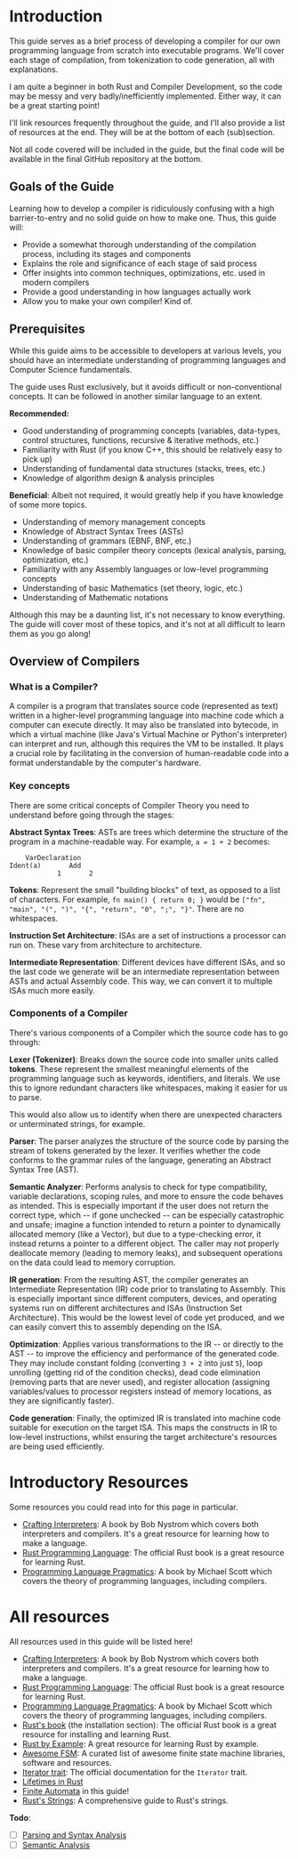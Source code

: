 # Introduction
This guide serves as a brief process of developing a compiler for our own programming language from scratch into executable programs. We'll cover each stage of compilation, from tokenization to code generation, all with explanations.

I am quite a beginner in both Rust and Compiler Development, so the code may be messy and very badly/inefficiently implemented. Either way, it can be a great starting point!

I'll link resources frequently throughout the guide, and I'll also provide a list of resources at the end. They will be at the bottom of each (sub)section.

Not all code covered will be included in the guide, but the final code will be available in the final GitHub repository at the bottom.

## Goals of the Guide
Learning how to develop a compiler is ridiculously confusing with a high barrier-to-entry and no solid guide on how to make one. Thus, this guide will:
- Provide a somewhat thorough understanding of the compilation process, including its stages and components
- Explains the role and significance of each stage of said process
- Offer insights into common techniques, optimizations, etc. used in modern compilers
- Provide a good understanding in how languages actually work
- Allow you to make your own compiler! Kind of.
## Prerequisites
While this guide aims to be accessible to developers at various levels, you should have an intermediate understanding of programming languages and Computer Science fundamentals.

The guide uses Rust exclusively, but it avoids difficult or non-conventional concepts. It can be followed in another similar language to an extent.

**Recommended:**
- Good understanding of programming concepts (variables, data-types, control structures, functions, recursive & iterative methods, etc.)
- Familiarity with Rust (if you know C++, this should be relatively easy to pick up)
- Understanding of fundamental data structures (stacks, trees, etc.)
- Knowledge of algorithm design & analysis principles

**Beneficial**:
Albeit not required, it would greatly help if you have knowledge of some more topics.
- Understanding of memory management concepts
- Knowledge of Abstract Syntax Trees (ASTs)
- Understanding of grammars (EBNF, BNF, etc.)
- Knowledge of basic compiler theory concepts (lexical analysis, parsing, optimization, etc.)
- Familiarity with any Assembly languages or low-level programming concepts
- Understanding of basic Mathematics (set theory, logic, etc.)
- Understanding of Mathematic notations

Although this may be a daunting list, it's not necessary to know everything. The guide will cover most of these topics, and it's not at all difficult to learn them as you go along!

## Overview of Compilers
### What is a Compiler?
A compiler is a program that translates source code (represented as text) written in a higher-level programming language into machine code which a computer can execute directly. It may also be translated into bytecode, in which a virtual machine (like Java's Virtual Machine or Python's interpreter) can interpret and run, although this requires the VM to be installed. It plays a crucial role by facilitating in the conversion of human-readable code into a format understandable by the computer's hardware.

### Key concepts
There are some critical concepts of Compiler Theory you need to understand before going through the stages:

**Abstract Syntax Trees**: ASTs are trees which determine the structure of the program in a machine-readable way. For example, `a = 1 + 2` becomes:

```
	VarDeclaration
Ident(a)       Add
			1		2
```

**Tokens**: Represent the small "building blocks" of text, as opposed to a list of characters. For example, `fn main() { return 0; }` would be `["fn", "main", "(", ")", "{", "return", "0", ";", "}"`. There are no whitespaces.

**Instruction Set Architecture**: ISAs are a set of instructions a processor can run on. These vary from architecture to architecture.

**Intermediate Representation**: Different devices have different ISAs, and so the last code we generate will be an intermediate representation between ASTs and actual Assembly code. This way, we can convert it to multiple ISAs much more easily.
### Components of a Compiler
There's various components of a Compiler which the source code has to go through:

**Lexer (Tokenizer)**:
Breaks down the source code into smaller units called **tokens**. These represent the smallest meaningful elements of the programming language such as keywords, identifiers, and literals. We use this to ignore redundant characters like whitespaces, making it easier for us to parse.

This would also allow us to identify when there are unexpected characters or unterminated strings, for example.

**Parser**:
The parser analyzes the structure of the source code by parsing the stream of tokens generated by the lexer. It verifies whether the code conforms to the grammar rules of the language, generating an Abstract Syntax Tree (AST).

**Semantic Analyzer**:
Performs analysis to check for type compatibility, variable declarations, scoping rules, and more to ensure the code behaves as intended. This is especially important if the user does not return the correct type, which -- if gone unchecked -- can be especially catastrophic and unsafe; imagine a function intended to return a pointer to dynamically allocated memory (like a Vector), but due to a type-checking error, it instead returns a pointer to a different object. The caller may not properly deallocate memory (leading to memory leaks), and subsequent operations on the data could lead to memory corruption.

**IR generation**:
From the resulting AST, the compiler generates an Intermediate Representation (IR) code prior to translating to Assembly. This is especially important since different computers, devices, and operating systems run on different architectures and ISAs (Instruction Set Architecture). This would be the lowest level of code yet produced, and we can easily convert this to assembly depending on the ISA.

**Optimization**:
Applies various transformations to the IR -- or directly to the AST -- to improve the efficiency and performance of the generated code. They may include constant folding (converting `3 + 2` into just `5`), loop unrolling (getting rid of the condition checks), dead code elimination (removing parts that are never used), and register allocation (assigning variables/values to processor registers instead of memory locations, as they are significantly faster).

**Code generation**:
Finally, the optimized IR is translated into machine code suitable for execution on the target ISA. This maps the constructs in IR to low-level instructions, whilst ensuring the target architecture's resources are being used efficiently.


# Introductory Resources
Some resources you could read into for this page in particular.

- [Crafting Interpreters](https://craftinginterpreters.com/): A book by Bob Nystrom which covers both interpreters and compilers. It's a great resource for learning how to make a language.
- [Rust Programming Language](https://doc.rust-lang.org/book/): The official Rust book is a great resource for learning Rust.
- [Programming Language Pragmatics](https://www.amazon.com/Programming-Language-Pragmatics-Michael-Scott/dp/0124104096): A book by Michael Scott which covers the theory of programming languages, including compilers.

# All resources
All resources used in this guide will be listed here!
- [Crafting Interpreters](https://craftinginterpreters.com/): A book by Bob Nystrom which covers both interpreters and compilers. It's a great resource for learning how to make a language.
- [Rust Programming Language](https://doc.rust-lang.org/book/): The official Rust book is a great resource for learning Rust.
- [Programming Language Pragmatics](https://www.amazon.com/Programming-Language-Pragmatics-Michael-Scott/dp/0124104096): A book by Michael Scott which covers the theory of programming languages, including compilers.
- [Rust's book](https://doc.rust-lang.org/book/ch01-01-installation.html) (the installation section): The official Rust book is a great resource for installing and learning Rust.
- [Rust by Example](https://doc.rust-lang.org/rust-by-example/): A great resource for learning Rust by example.
- [Awesome FSM](https://github.com/leonardomso/awesome-fsm): A curated list of awesome finite state machine libraries, software and resources.
- [Iterator trait](https://doc.rust-lang.org/std/iter/trait.Iterator.html): The official documentation for the `Iterator` trait.
- [Lifetimes in Rust](https://doc.rust-lang.org/rust-by-example/scope/lifetime.html)
- [Finite Automata](./finite_automata.md) in this guide!
- [Rust's Strings](https://medium.com/@tarungudipalli/exploring-rusts-string-a-comprehensive-guide-with-examples-25f398ade356): A comprehensive guide to Rust's strings.

**Todo**:
- [ ] [Parsing and Syntax Analysis](./parsing_and_syntax_analysis.md)
- [ ] [Semantic Analysis](./semantic_analysis.md)